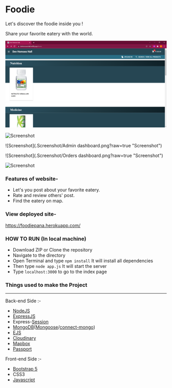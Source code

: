 # Foodie
Let's discover the foodie inside you !

Share your favorite eatery with the world. 




![Screenshot](./Screenshot/home.png?raw=true "Screenshot")

![Screenshot](.Screenshot/Home1.png?raw=true "Screenshot")

![Screenshot](.Screenshot/Admin dashboard.png?raw=true "Screenshot")

![Screenshot](.Screenshot/Orders dashboard.png?raw=true "Screenshot")

![Screenshot](.Screenshot/Rx.png?raw=true "Screenshot")

### Features of website-
- Let's you post about your favorite eatery.
- Rate and review others' post.
- Find the eatery on map.

### View deployed site- 
https://foodiepana.herokuapp.com/


### HOW TO RUN (In local machine)

- Download ZIP or Clone the repository
- Navigate to the directory
- Open Terminal and type `npm install` It will install all dependencies
- Then type `node app.js` It will start the server
- Type `localhost:3000` to go to the index page


### Things used to make the Project
-------------------------------------------------------------------------------------------------------------
Back-end Side :-
- [NodeJS](https://nodejs.org/en/docs/)
- [ExpressJS](https://expressjs.com/en/4x/api.html)
- Express-[Session](https://github.com/expressjs/session)
- [MongoDB](https://www.mongodb.com/)([Mongoose](mongoosejs.com/docs/)/[connect-mongo](https://www.npmjs.com/package/connect-mongo))
- [EJS](http://ejs.co/)
- [Cloudinary](https://cloudinary.com/documentation)
- [Mapbox](https://docs.mapbox.com/)
- [Passport](http://passportjs.org/docs)

Front-end Side :-
- [Bootstrap 5](https://getbootstrap.com/)
- CSS3
- [Javascript](https://www.javascript.com/)
